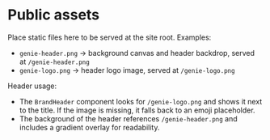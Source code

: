 # Public assets

Place static files here to be served at the site root. Examples:

- `genie-header.png` → background canvas and header backdrop, served at `/genie-header.png`
- `genie-logo.png` → header logo image, served at `/genie-logo.png`

Header usage:
- The `BrandHeader` component looks for `/genie-logo.png` and shows it next to the title. If the image is missing, it falls back to an emoji placeholder.
- The background of the header references `/genie-header.png` and includes a gradient overlay for readability.
